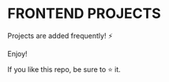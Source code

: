 # FRONTEND PROJECTS 

Projects are added frequently! ⚡

Enjoy! 

If you like this repo, be sure to ⭐ it.

